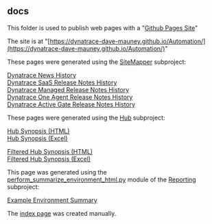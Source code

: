 ## docs

This folder is used to publish web pages with a "[Github Pages Site](https://docs.github.com/en/pages/getting-started-with-github-pages/creating-a-github-pages-site)"

The site is at "[https://dynatrace-dave-mauney.github.io/Automation/](https://dynatrace-dave-mauney.github.io/Automation/)"

These pages were generated using the [SiteMapper](https://github.com/Dynatrace-Dave-Mauney/Automation/tree/main/Internal/SiteMapper) subproject:

[Dynatrace News History](https://dynatrace-dave-mauney.github.io/Automation/dynatrace_news_history.html)  
[Dynatrace SaaS Release Notes History](https://dynatrace-dave-mauney.github.io/Automation/dynatrace_saas_release_notes_history.html)  
[Dynatrace Managed Release Notes History](https://dynatrace-dave-mauney.github.io/Automation/dynatrace_managed_release_notes_history.html)  
[Dynatrace One Agent Release Notes History](https://dynatrace-dave-mauney.github.io/Automation/dynatrace_one_agent_release_notes_history.html)  
[Dynatrace Active Gate Release Notes History](https://dynatrace-dave-mauney.github.io/Automation/dynatrace_active_gate_release_notes_history.html)  

These pages were generated using the [Hub](https://github.com/Dynatrace-Dave-Mauney/Automation/tree/main/Tools/Hub) subproject:

[Hub Synopsis (HTML)](https://dynatrace-dave-mauney.github.io/Automation/HubSynopsis.html)  
[Hub Synopsis (Excel)](https://dynatrace-dave-mauney.github.io/Automation/HubSynopsis.xlsx)  

[Filtered Hub Synopsis (HTML)](https://dynatrace-dave-mauney.github.io/Automation/HubSynopsisFiltered.html)  
[Filtered Hub Synopsis (Excel)](https://dynatrace-dave-mauney.github.io/Automation/HubSynopsisFiltered.xlsx)  

This page was generated using the [perform_summarize_environment_html.py](https://github.com/Dynatrace-Dave-Mauney/Automation/blob/main/Reporting/perform_summarize_environment_html.py) module of the [Reporting](https://github.com/Dynatrace-Dave-Mauney/Automation/tree/main/Reporting) subproject:

[Example Environment Summary](https://dynatrace-dave-mauney.github.io/Automation/Example_Environment_Summary.html)

The [index page](https://dynatrace-dave-mauney.github.io/Automation/index.html) was created manually.


